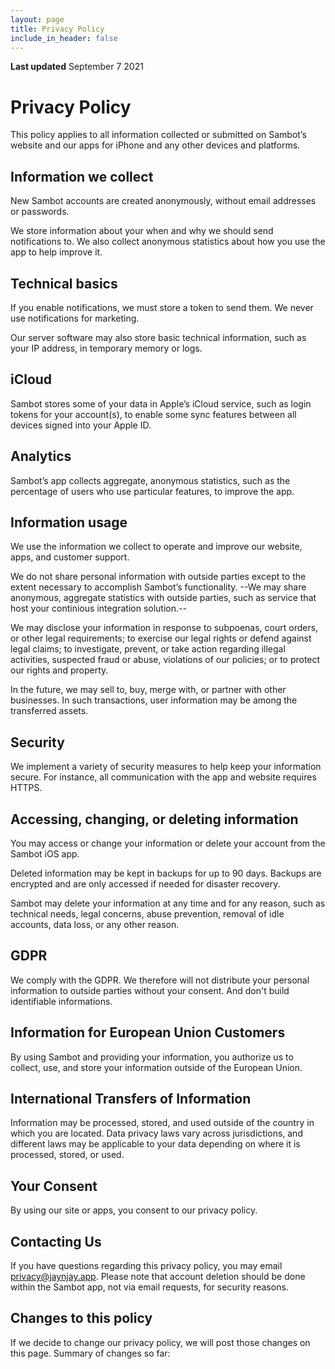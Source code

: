 ```yaml
---
layout: page
title: Privacy Policy
include_in_header: false
---
```


**Last updated**
September 7 2021

# Privacy Policy

This policy applies to all information collected or submitted on Sambot’s website and our apps for iPhone and any other devices and platforms.

## Information we collect

New Sambot accounts are created anonymously, without email addresses or passwords.

We store information about your when and why we should send notifications to. We also collect anonymous statistics about how you use the app to help improve it.

## Technical basics

If you enable notifications, we must store a token to send them. We never use notifications for marketing.

Our server software may also store basic technical information, such as your IP address, in temporary memory or logs.

## iCloud

Sambot stores some of your data in Apple’s iCloud service, such as login tokens for your account(s), to enable some sync features between all devices signed into your Apple ID.

## Analytics

Sambot’s app collects aggregate, anonymous statistics, such as the percentage of users who use particular features, to improve the app.

## Information usage

We use the information we collect to operate and improve our website, apps, and customer support.

We do not share personal information with outside parties except to the extent necessary to accomplish Sambot’s functionality. --We may share anonymous, aggregate statistics with outside parties, such as service that host your continious integration solution.--

We may disclose your information in response to subpoenas, court orders, or other legal requirements; to exercise our legal rights or defend against legal claims; to investigate, prevent, or take action regarding illegal activities, suspected fraud or abuse, violations of our policies; or to protect our rights and property.

In the future, we may sell to, buy, merge with, or partner with other businesses. In such transactions, user information may be among the transferred assets.

## Security

We implement a variety of security measures to help keep your information secure. For instance, all communication with the app and website requires HTTPS.

## Accessing, changing, or deleting information

You may access or change your information or delete your account from the Sambot iOS app.

Deleted information may be kept in backups for up to 90 days. Backups are encrypted and are only accessed if needed for disaster recovery.

Sambot may delete your information at any time and for any reason, such as technical needs, legal concerns, abuse prevention, removal of idle accounts, data loss, or any other reason.

## GDPR

We comply with the GDPR. We therefore will not distribute your personal information to outside parties without your consent.
And don't build identifiable informations.

## Information for European Union Customers

By using Sambot and providing your information, you authorize us to collect, use, and store your information outside of the European Union.

## International Transfers of Information

Information may be processed, stored, and used outside of the country in which you are located. Data privacy laws vary across jurisdictions, and different laws may be applicable to your data depending on where it is processed, stored, or used.

## Your Consent

By using our site or apps, you consent to our privacy policy.

## Contacting Us

If you have questions regarding this privacy policy, you may email privacy@jaynjay.app. Please note that account deletion should be done within the Sambot app, not via email requests, for security reasons.

## Changes to this policy

If we decide to change our privacy policy, we will post those changes on this page. Summary of changes so far:
